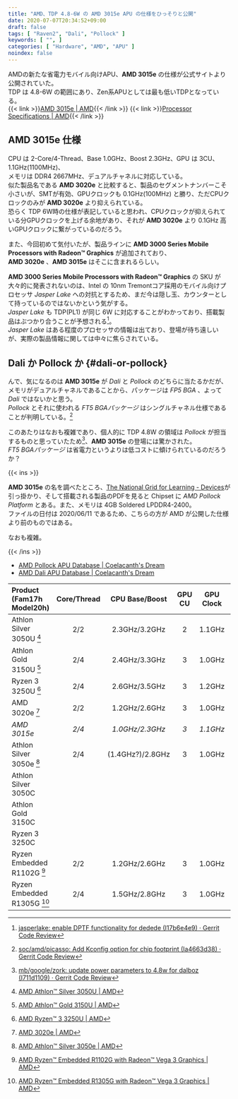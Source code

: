 ```yaml
---
title: "AMD、TDP 4.8-6W の AMD 3015e APU の仕様をひっそりと公開"
date: 2020-07-07T20:34:52+09:00
draft: false
tags: [ "Raven2", "Dali", "Pollock" ]
keywords: [ "", ]
categories: [ "Hardware", "AMD", "APU" ]
noindex: false
---
```


AMDの新たな省電力モバイル向けAPU、**AMD 3015e** の仕様が公式サイトより公開されていた。  
TDP は 4.8-6W の範囲にあり、Zen系APUとしては最も低いTDPとなっている。  
{{< link >}}[AMD 3015e | AMD](https://www.amd.com/en/product/10161){{< /link >}}
{{< link >}}[Processor Specifications | AMD](https://www.amd.com/en/products/specifications/processors/){{< /link >}}

## AMD 3015e 仕様
CPU は 2-Core/4-Thread、Base 1.0GHz、Boost 2.3GHz、GPU は 3CU、1.1GHz(1100MHz)、  
メモリは DDR4 2667MHz、デュアルチャネルに対応している。  
似た製品名である **AMD 3020e** と比較すると、製品のセグメントナンバーこそ小さいが、SMTが有効、GPUクロックも 0.1GHz(100MHz) と勝り、ただCPUクロックのみが **AMD 3020e** より抑えられている。  
恐らく TDP 6W時の仕様が表記していると思われ、CPUクロックが抑えられている分GPUクロックを上げる余地があり、それが **AMD 3020e** より 0.1GHz 高いGPUクロックに繋がっているのだろう。  

また、今回初めて気付いたが、製品ラインに **AMD 3000 Series Mobile Processors with Radeon™ Graphics** が追加されており、  
**AMD 3020e** 、**AMD 3015e** はそこに含まれるらしい。  

**AMD 3000 Series Mobile Processors with Radeon™ Graphics** の SKU が大々的に発表されないのは、Intel の 10nm Tremontコア採用のモバイル向けプロセッサ *Jasper Lake* への対抗とするため、まだ今は隠し玉、カウンターとして持っているのではないかという気がする。  
*Jasper Lake* も TDP(PL1) が同じ 6W に対応することがわかっており、搭載製品はぶつかり合うことが予想される[^jsl-pl1]。  
*Jasper Lake* はある程度のプロセッサの情報は出ており、登場が待ち遠しいが、実際の製品情報に関しては中々に焦らされている。  

[^jsl-pl1]: [jasperlake: enable DPTF functionality for dedede (I17b6e4e9) · Gerrit Code Review](https://review.coreboot.org/c/coreboot/+/41668)

## Dali か Pollock か {#dali-or-pollock}
んで、気になるのは **AMD 3015e** が *Dali* と *Pollock* のどちらに当たるかだが、  
メモリがデュアルチャネルであることから、パッケージは *FP5 BGA* 、よって *Dali* ではないかと思う。  
*Pollock* とそれに使われる *FT5 BGAパッケージ* はシングルチャネル仕様であることが判明している。[^ft5-sc]  

[^ft5-sc]: [soc/amd/picasso: Add Kconfig option for chip footprint (Ia4663d38) · Gerrit Code Review](https://review.coreboot.org/c/coreboot/+/39867/4)

このあたりはなおも複雑であり、個人的に TDP 4.8W の領域は *Pollock* が担当するものと思っていたため[^plk-4_8W]、**AMD 3015e** の登場には驚かされた。  
*FT5 BGAパッケージ* は省電力というよりは低コストに傾けられているのだろうか？  

[^plk-4_8W]: [mb/google/zork: update power parameters to 4.8w for dalboz (I711d1109) · Gerrit Code Review](https://chromium-review.googlesource.com/c/chromiumos/third_party/coreboot/+/2135098)

{{< ins >}}

**AMD 3015e** の名を調べたところ、[The National Grid for Learning - Devices](https://onboarding.lgfl.net/smartbuy/devices)が引っ掛かり、そして搭載される製品のPDFを見ると Chipset に *AMD Pollock Platform* とある。また、メモリは 4GB Soldered LPDDR4-2400。  
ファイルの日付は 2020/06/11 であるため、こちらの方が AMD が公開した仕様より前のものではある。  

なおも複雑。  


{{< /ins >}}

 * [AMD Pollock APU Database | Coelacanth's Dream](/posts/2020/06/14/amd-pollock-apu-database/)  
 * [AMD Dali APU Database | Coelacanth's Dream](/posts/2020/06/24/amd-dali-apu-database/)  

| Product (Fam17h Model20h) | Core/Thread | CPU Base/Boost | GPU CU | GPU Clock | TDP |
| :-- | :--: | :--: | :--: | :--: | :--: |
| Athlon Silver 3050U [^t3050u] | 2/2 | 2.3GHz/3.2GHz | 2 | 1.1GHz | 15(12-25)W |
| Athlon Gold 3150U [^t3150u] | 2/4 | 2.4GHz/3.3GHz | 3 | 1.0GHz | 15(12-25)W |
| Ryzen 3 3250U [^t3250u] | 2/4 | 2.6GHz/3.5GHz | 3 | 1.2GHz | 15(12-25)W |
| AMD 3020e [^t3020e] | 2/2 | 1.2GHz/2.6GHz | 3 | 1.0GHz | 6W |
| *AMD 3015e* | *2/4* | *1.0GHz/2.3GHz* | *3* | *1.1GHz* | *4.8-6W* |
| Athlon Silver 3050e [^t3050e] | 2/4 | (1.4GHz?)/2.8GHz | 3 | 1.0GHz | 6W |
| Athlon Silver 3050C | |
| Athlon Gold 3150C | |
| Ryzen 3 3250C | |
| Ryzen Embedded R1102G [^t1102g] | 2/2 | 1.2GHz/2.6GHz | 3 | 1.0GHz | 6W |
| Ryzen Embedded R1305G [^t1305g] | 2/4 | 1.5GHz/2.8GHz | 3 | 1.0GHz | 8-10W |

[^t3050u]: [AMD Athlon™ Silver 3050U | AMD](https://www.amd.com/en/products/apu/amd-athlon-silver-3050u#product-specs)
[^t3150u]: [AMD Athlon™ Gold 3150U | AMD](https://www.amd.com/en/products/apu/amd-athlon-gold-3150u#product-specs)
[^t3250u]: [AMD Ryzen™ 3 3250U | AMD](https://www.amd.com/en/products/apu/amd-athlon-gold-3150u#product-specs)
[^t3050e]: [AMD Athlon™ Silver 3050e | AMD](https://www.amd.com/en/product/9896)
[^t3020e]: [AMD 3020e | AMD](https://www.amd.com/en/products/apu/amd-3020e#product-specs)
[^t1102g]: [AMD Ryzen™ Embedded R1102G with Radeon™ Vega 3 Graphics | AMD](https://www.amd.com/en/product/9226)
[^t1305g]: [AMD Ryzen™ Embedded R1305G with Radeon™ Vega 3 Graphics | AMD](https://www.amd.com/en/product/9221)

